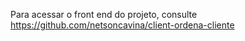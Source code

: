 Para acessar o front end do projeto, consulte https://github.com/netsoncavina/client-ordena-cliente
